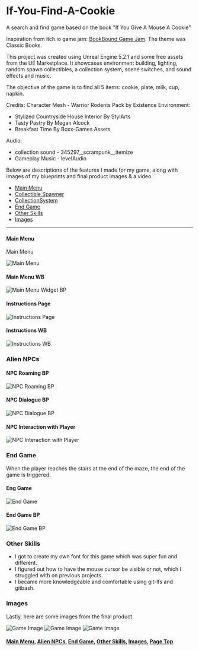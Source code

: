 # If-You-Find-A-Cookie
A search and find game based on the book "If You Give A Mouse A Cookie"

<p>
Inspiration from itch.io game jam: <a href="https://itch.io/jam/bookbound-game-jam/community"_blank">BookBound Game Jam</a>. The theme was Classic Books.
</p>

<p id="Page Top">
This project was created using Unreal Engine 5.2.1 and some free assets from the UE Marketplace. It showcases environment building, lighting, random spawn collectibles, a collection system, scene switches, and sound effects and music. 

The objective of the game is to find all 5 items: cookie, plate, milk, cup, napkin.

Credits:
Character Mesh - Warrior Rodents Pack by Existence
Environment:
<ul>
<li>Stylized Countryside House Interior By StylArts</li>
<li>Tasty Pastry By Megan Alcock</li>
<li>Breakfast Time By Boxx-Games Assets</li>
</ul>
Audio:
<ul>
<li>collection sound - 345297__scrampunk__itemize</li>
<li>Gameplay Music - levelAudio</li>
</ul>
Below are descriptions of the features I made for my game, along with images of my blueprints and final product images & a video.
<ul>
<li><a href="#MainMenu">Main Menu</a></li>
<li><a href="#CollectibleSpawner">Collectible Spawner</a></li>
 <li><a href="#CollectionSystem">CollectionSystem</a></li>
<li><a href="#EndGame">End Game</a></li>
<li><a href="#Other Skills">Other Skills</a></li>
<li><a href="#Images">Images</a></li>
 </ul>
 </p>
 
<hr class="dashed">

<p id="MainMenu">

<h4>Main Menu</h4>Main Menu

![Main Menu](https://github.com/zeeebs/LabyrinthOfHawara/blob/main/ReadMe%20Images/Menu%20Page.png)

<h4>Main Menu WB</h4>

![Main Menu Widget BP](https://github.com/zeeebs/LabyrinthOfHawara/blob/main/ReadMe%20Images/WB%20Main%20Menu.png)

<h4>Instructions Page</h4>

![Instructions Page](https://github.com/zeeebs/LabyrinthOfHawara/blob/main/ReadMe%20Images/Instructions%20Page.png)

<h4>Instructions WB</h4>

![Instructions WB](https://github.com/zeeebs/LabyrinthOfHawara/blob/main/ReadMe%20Images/WB%20Instructions.png)

</p>
<p id="NPCs">
<h3>Alien NPCs</h3>

<h4>NPC Roaming BP</h4>

![NPC Roaming BP](https://github.com/zeeebs/LabyrinthOfHawara/blob/main/ReadMe%20Images/BP%20NPC%20Roaming.png)

<h4>NPC Dialogue BP</h4>

![NPC Dialogue BP](https://github.com/zeeebs/LabyrinthOfHawara/blob/main/ReadMe%20Images/BP%20NPC%20Dialogue.png)

<h4>NPC Interaction with Player</h4>

![NPC Interaction with Player](https://github.com/zeeebs/LabyrinthOfHawara/blob/main/ReadMe%20Images/NPC%20Interaction.png)

</p>
<p id="EndGame">
<h3>End Game</h3>
When the player reaches the stairs at the end of the maze, the end of the game is triggered.

<h4>Eng Game</h4>

![End Game](https://github.com/zeeebs/LabyrinthOfHawara/blob/main/ReadMe%20Images/End%20Page.png)

<h4>End Game BP</h4>

![End Game BP](https://github.com/zeeebs/LabyrinthOfHawara/blob/main/ReadMe%20Images/BP%20End%20Game.png)


</p>
<p id="Other Skills">
<h3>Other Skills</h3>
<ul>
<li>I got to create my own font for this game which was super fun and different.</li>
<li>I figured out how to have the mouse cursor be visible or not, which I struggled with on previous projects.</li>
<li>I became more knowledgeable and comfortable using git-lfs and gitbash.</li>
</ul>

</p>
<p id="Images">
<h3>Images</h3>

Lastly, here are some images from the final product.

![Game Image](https://github.com/zeeebs/LabyrinthOfHawara/blob/main/ReadMe%20Images/Interior1.png)
![Game Image](https://github.com/zeeebs/LabyrinthOfHawara/blob/main/ReadMe%20Images/Entire%20Map.png)
![Game Image](https://github.com/zeeebs/LabyrinthOfHawara/blob/main/ReadMe%20Images/alientfont.png)

<h4><a href="#MainMenu">Main Menu</a>, <a href="#NPCs">Alien NPCs</a>, <a href="#EndGame">End Game</a>, <a href="#Other Skills">Other Skills</a>, <a href="#Images">Images</a>, <a href="#Page Top">Page Top</a></h4>
